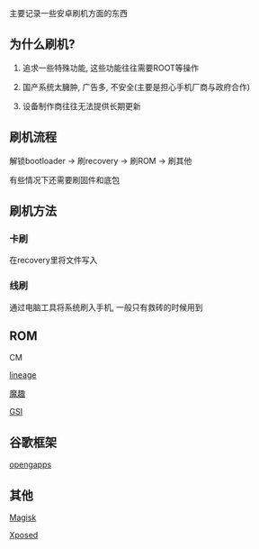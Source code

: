 主要记录一些安卓刷机方面的东西

## 为什么刷机?

1. 追求一些特殊功能, 这些功能往往需要ROOT等操作

2. 国产系统太臃肿, 广告多, 不安全(主要是担心手机厂商与政府合作)

3. 设备制作商往往无法提供长期更新

## 刷机流程

解锁bootloader -> 刷recovery -> 刷ROM -> 刷其他

有些情况下还需要刷固件和底包

## 刷机方法

### 卡刷

在recovery里将文件写入

### 线刷

通过电脑工具将系统刷入手机, 一般只有救砖的时候用到

## ROM

CM

[lineage](https://download.lineageos.org/)

[魔趣](https://download.mokeedev.com/)

[GSI](https://github.com/phhusson/treble_experimentations)

## 谷歌框架

[opengapps](https://opengapps.org/)

## 其他

[Magisk](https://forum.xda-developers.com/apps/magisk/official-magisk-v7-universal-systemless-t3473445)

[Xposed](https://forum.xda-developers.com/showthread.php?t=3034811)

